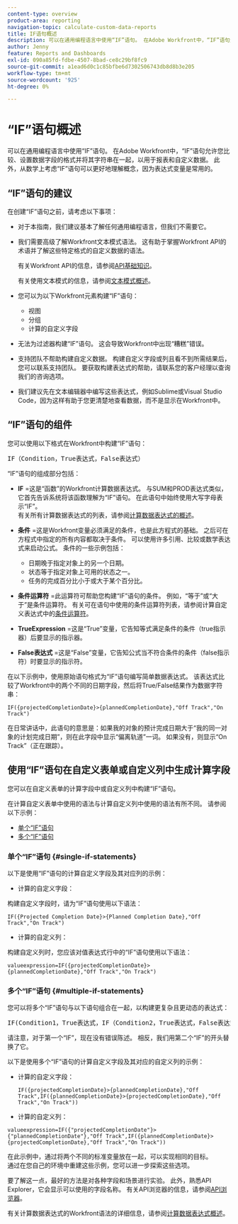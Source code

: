 ```yaml
---
content-type: overview
product-area: reporting
navigation-topic: calculate-custom-data-reports
title: IF语句概述
description: 可以在通用编程语言中使用“IF”语句。 在Adobe Workfront中，“IF”语句允许您比较、设置数据字段的格式并将其字符串在一起，以用于报表和自定义数据。 此外，从数学上考虑“IF”语句可以更好地理解概念，因为表达式变量是常用的。
author: Jenny
feature: Reports and Dashboards
exl-id: 090a85fd-fdbe-4507-8bad-ce8c29bf8fc9
source-git-commit: a1ead6d0c1c85bfbe6d7302506743db8d8b3e205
workflow-type: tm+mt
source-wordcount: '925'
ht-degree: 0%

---
```


# “IF”语句概述

<!-- Audited: 1/2024 -->

可以在通用编程语言中使用“IF”语句。 在Adobe Workfront中，“IF”语句允许您比较、设置数据字段的格式并将其字符串在一起，以用于报表和自定义数据。 此外，从数学上考虑“IF”语句可以更好地理解概念，因为表达式变量是常用的。

## “IF”语句的建议

在创建“IF”语句之前，请考虑以下事项：

* 对于本指南，我们建议基本了解任何通用编程语言，但我们不需要它。
* 我们需要高级了解Workfront文本模式语法。 这有助于掌握Workfront API的术语并了解这些特定格式的自定义数据的语法。

  有关Workfront API的信息，请参阅[API基础知识](../../../wf-api/general/api-basics.md)。

  有关使用文本模式的信息，请参阅[文本模式概述](../../../reports-and-dashboards/reports/text-mode/understand-text-mode.md)。

* 您可以为以下Workfront元素构建“IF”语句：

   * 视图
   * 分组
   * 计算的自定义字段

* 无法为过滤器构建“IF”语句。 这会导致Workfront中出现“糟糕”错误。
* 支持团队不帮助构建自定义数据。 构建自定义字段或列且看不到所需结果后，您可以联系支持团队。 要获取构建表达式的帮助，请联系您的客户经理以查询我们的咨询选项。
* 我们建议先在文本编辑器中编写这些表达式，例如Sublime或Visual Studio Code，因为这样有助于您更清楚地查看数据，而不是显示在Workfront中。

## “IF”语句的组件

您可以使用以下格式在Workfront中构建“IF”语句：
<pre>IF（Condition，True表达式，False表达式）</pre>“IF”语句的组成部分包括：

* **IF** =这是“函数”的Workfront计算数据表达式。 与SUM和PROD表达式类似，它首先告诉系统将该函数理解为“IF”语句。 在此语句中始终使用大写字母表示“IF”。\
  有关所有计算数据表达式的列表，请参阅[计算数据表达式的概述](../../../reports-and-dashboards/reports/calc-cstm-data-reports/calculated-data-expressions.md)。

* **条件** =这是Workfront变量必须满足的条件，也是此方程式的基础。 之后可在方程式中指定的所有内容都取决于条件。 可以使用许多引用、比较或数学表达式来启动公式。 条件的一些示例包括：

   * 日期晚于指定对象上的另一个日期。
   * 状态等于指定对象上可用的状态之一。
   * 任务的完成百分比小于或大于某个百分比。

* **条件运算符** =此运算符可帮助您构建“IF”语句的条件。 例如，“等于”或“大于”是条件运算符。 有关可在语句中使用的条件运算符列表，请参阅计算自定义表达式中的[条件运算符](../../../reports-and-dashboards/reports/calc-cstm-data-reports/condition-operators-calculated-custom-expressions.md)。

* **True**&#x200B;**Expression** =这是“True”变量，它告知等式满足条件的条件（true指示器）后要显示的指示器。

* **False表达式** =这是“False”变量，它告知公式当不符合条件的条件（false指示符）时要显示的指示符。

在以下示例中，使用原始语句格式为“IF”语句编写简单数据表达式。 该表达式比较了Workfront中的两个不同的日期字段，然后将True/False结果作为数据字符串：

```
IF({projectedCompletionDate}>{plannedCompletionDate},"Off Track","On Track")
```

在日常讲话中，此语句的意思是：如果我的对象的预计完成日期大于“我的同一对象的计划完成日期”，则在此字段中显示“偏离轨道”一词。 如果没有，则显示“On Track”（正在跟踪）。

## 使用“IF”语句在自定义表单或自定义列中生成计算字段

您可以在自定义表单的计算字段中或自定义列中构建“IF”语句。

在计算自定义表单中使用的语法与计算自定义列中使用的语法有所不同。 请参阅以下示例：

* [单个“IF”语句](#single-if-statements)
* [多个“IF”语句](#multiple-if-statements)

### 单个“IF”语句 {#single-if-statements}

以下是使用“IF”语句的计算自定义字段及其对应列的示例：

* 计算的自定义字段：

构建自定义字段时，请为“IF”语句使用以下语法：

```
IF({Projected Completion Date}>{Planned Completion Date},"Off Track","On Track")
```

* 计算的自定义列：

构建自定义列时，您应该对值表达式行中的“IF”语句使用以下语法：

```
valueexpression=IF({projectedCompletionDate}>{plannedCompletionDate},"Off Track","On Track")
```

### 多个“IF”语句 {#multiple-if-statements}

您可以将多个“IF”语句与以下语句组合在一起，以构建更复杂且更动态的表达式：

<pre>IF(Condition1，True表达式，IF（Condition2，True表达式，False表达式）)</pre>请注意，对于第一个“IF”，现在没有错误陈述。 相反，我们用第二个“IF”的开头替换了它。

以下是使用多个“IF”语句的计算自定义字段及其对应的自定义列的示例：

* 计算的自定义字段：

  ```
  IF({projectedCompletionDate}>{plannedCompletionDate},"Off Track",IF({plannedCompletionDate}>{projectedCompletionDate},"Off Track","On Track"))
  ```

* 计算的自定义列：

```
valueexpression=IF({"projectedCompletionDate"}>{"plannedCompletionDate"},"Off Track",IF({plannedCompletionDate}>{projectedCompletionDate},"Off Track","On Track"))
```

在此示例中，通过将两个不同的标准变量放在一起，可以实现相同的目标。\
通过在您自己的环境中重建这些示例，您可以进一步探索这些选项。

要了解这一点，最好的方法是对各种字段和场景进行实验。 此外，熟悉API Explorer，它会显示可以使用的字段名称。 有关API浏览器的信息，请参阅[API浏览器](../../../wf-api/general/api-explorer.md)。

有关计算数据表达式的Workfront语法的详细信息，请参阅[计算数据表达式概述](../../../reports-and-dashboards/reports/calc-cstm-data-reports/calculated-data-expressions.md)。
